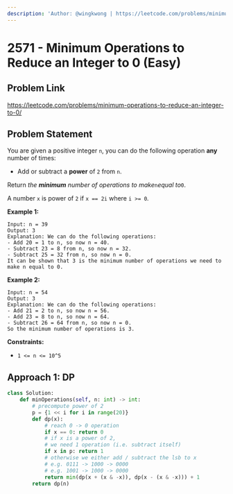 ```yaml
---
description: 'Author: @wingkwong | https://leetcode.com/problems/minimum-operations-to-reduce-an-integer-to-0/'
---
```


# 2571 - Minimum Operations to Reduce an Integer to 0 (Easy) 

## Problem Link

https://leetcode.com/problems/minimum-operations-to-reduce-an-integer-to-0/

## Problem Statement

You are given a positive integer `n`, you can do the following operation **any** number of times:

- Add or subtract a **power** of `2` from `n`.

Return *the **minimum** number of operations to make*`n`*equal to*`0`.

A number `x` is power of `2` if `x == 2i` where `i >= 0`*.*

**Example 1:**

```
Input: n = 39
Output: 3
Explanation: We can do the following operations:
- Add 20 = 1 to n, so now n = 40.
- Subtract 23 = 8 from n, so now n = 32.
- Subtract 25 = 32 from n, so now n = 0.
It can be shown that 3 is the minimum number of operations we need to make n equal to 0.
```

**Example 2:**

```
Input: n = 54
Output: 3
Explanation: We can do the following operations:
- Add 21 = 2 to n, so now n = 56.
- Add 23 = 8 to n, so now n = 64.
- Subtract 26 = 64 from n, so now n = 0.
So the minimum number of operations is 3.
```

**Constraints:**

- `1 <= n <= 10^5`

## Approach 1: DP

<Tabs>
<TabItem value="py" label="Python">
<SolutionAuthor name="@wingkwong"/>

```py
class Solution:
    def minOperations(self, n: int) -> int:
        # precompute power of 2
        p = {1 << i for i in range(20)}
        def dp(x):
            # reach 0 -> 0 operation
            if x == 0: return 0
            # if x is a power of 2, 
            # we need 1 operation (i.e. subtract itself)
            if x in p: return 1
            # otherwise we either add / subtract the lsb to x
            # e.g. 0111 -> 1000 -> 0000
            # e.g. 1001 -> 1000 -> 0000
            return min(dp(x + (x & -x)), dp(x - (x & -x))) + 1
        return dp(n)
```

</TabItem>
</Tabs>